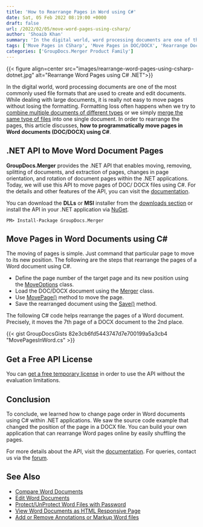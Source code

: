 ```yaml
---
title: 'How to Rearrange Pages in Word using C#'
date: Sat, 05 Feb 2022 08:19:00 +0000
draft: false
url: /2022/02/05/move-word-pages-using-csharp/
author: 'Shoaib Khan'
summary: 'In the digital world, word processing documents are one of the most commonly used file formats that are used to create and edit documents. While dealing with large documents, it is really not easy to move pages without losing the formatting. Formatting loss often happens when we try to [combine multiple documents of different types](https://blog.groupdocs.com/2021/05/04/merge-multiple-file-types-using-csharp/) or we simply [merge the same type of files](https://blog.groupdocs.com/2020/08/19/merge-pdf-word-excel-ppt-files-in-csharp/) into one single document. In order to rearrange the pages, this article discusses, **how to programmatically move pages in Word documents (DOC/DOCX) using C#**.'
tags: ['Move Pages in CSharp', 'Move Pages in DOC/DOCX', 'Rearrange Document', 'Rearrange Document Pages in CSharp', 'Rearrange pages in CSharp', 'Rearrange pages in Word']
categories: ['GroupDocs.Merger Product Family']
---
```




{{< figure align=center src="images/rearrange-word-pages-using-csharp-dotnet.jpg" alt="Rearrange Word Pages using C# .NET">}}


In the digital world, word processing documents are one of the most commonly used file formats that are used to create and edit documents. While dealing with large documents, it is really not easy to move pages without losing the formatting. Formatting loss often happens when we try to [combine multiple documents of different types](https://blog.groupdocs.com/2021/05/04/merge-multiple-file-types-using-csharp/) or we simply [merge the same type of files](https://blog.groupdocs.com/2020/08/19/merge-pdf-word-excel-ppt-files-in-csharp/) into one single document. In order to rearrange the pages, this article discusses, **how to programmatically move pages in Word documents (DOC/DOCX) using C#**.

## .NET API to Move Word Document Pages

**GroupDocs.Merger** provides the .NET API that enables moving, removing, splitting of documents, and extraction of pages, changes in page orientation, and rotation of document pages within the .NET applications. Today, we will use this API to move pages of DOC/ DOCX files using C#. For the details and other features of the API, you can visit the [documentation](https://docs.groupdocs.com/merger/).

You can download the **DLLs** or **MSI** installer from the [downloads section](https://downloads.groupdocs.com/merger) or install the API in your .NET application via [NuGet](https://www.nuget.org/packages/groupdocs.merger).

```
PM> Install-Package GroupDocs.Merger
```

## Move Pages in Word Documents using C#

The moving of pages is simple. Just command that particular page to move to its new position. The following are the steps that rearrange the pages of a Word document using C#.

*   Define the page number of the target page and its new position using the [MoveOptions](https://apireference.groupdocs.com/merger/net/groupdocs.merger.domain.options/moveoptions) class.
*   Load the DOC/DOCX document using the [Merger](https://apireference.groupdocs.com/merger/net/groupdocs.merger/merger) class.
*   Use [MovePage()](https://apireference.groupdocs.com/merger/net/groupdocs.merger/merger/methods/movepage) method to move the page.
*   Save the rearranged document using the [Save()](https://apireference.groupdocs.com/merger/net/groupdocs.merger/merger/methods/save/index) method.

The following C# code helps rearrange the pages of a Word document. Precisely, it moves the 7th page of a DOCX document to the 2nd place.

{{< gist GroupDocsGists 82e3cb6fd5443747d7e700199a5a3cb4 "MovePagesInWord.cs" >}}

## Get a Free API License

You can [get a free temporary license](https://purchase.groupdocs.com/temporary-license) in order to use the API without the evaluation limitations.

## Conclusion

To conclude, we learned how to change page order in Word documents using C# within .NET applications. We saw the source code example that changed the position of the page in a DOCX file. You can build your own application that can rearrange Word pages online by easily shuffling the pages.

For more details about the API, visit the [documentation](https://docs.groupdocs.com/merger/net). For queries, contact us via the [forum](https://forum.groupdocs.com/).

## See Also

*   [Compare Word Documents](https://blog.groupdocs.com/2021/12/01/compare-word-documents-using-csharp/)
*   [Edit Word Documents](https://blog.groupdocs.com/2021/03/26/edit-word-documents-in-csharp/)
*   [Protect/UnProtect Word Files with Password](https://blog.groupdocs.com/2021/11/27/password-protect-word-documents-using-csharp/)
*   [View Word Documents as HTML Responsive Page](https://blog.groupdocs.com/2021/08/28/view-word-documents-as-html-responsive-page-using-csharp/)
*   [Add or Remove Annotations or Markup Word files](https://blog.groupdocs.com/2021/06/23/annotate-word-documents-using-csharp/)




